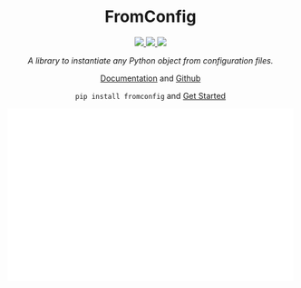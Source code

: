 <p align="center">

<h1 align="center">FromConfig</h1>

<p align="center">
    <a href="https://pypi.python.org/pypi/fromconfig">
        <img src="https://img.shields.io/pypi/v/fromconfig.svg">
    </a>
    <a href="https://github.com/criteo/fromconfig/actions?query=workflow%3A%22Continuous+integration%22">
        <img src="https://github.com/criteo/fromconfig/workflows/Continuous%20integration/badge.svg">
    </a>
    <a href="https://fromconfig.github.io">
        <img src="https://img.shields.io/website?down_color=red&down_message=down&label=documentation&up_color=green&up_message=up&url=https%3A%2F%2Ffromconfig.github.io">
    </a>
</p>

<p align="center"><i>A library to instantiate any Python object from configuration files.</i></p>

<p align="center"><a href="https://fromconfig.github.io">Documentation</a> and <a href="https://github.com/criteo/fromconfig">Github</a></p>

<p align="center">
    <code>pip install fromconfig</code> and <a href="https://criteo.github.io/fromconfig/#/getting-started/quickstart/">Get Started</a>
</p>

<p align="center">
    <img src="./images/fromconfig.svg">
</p>
